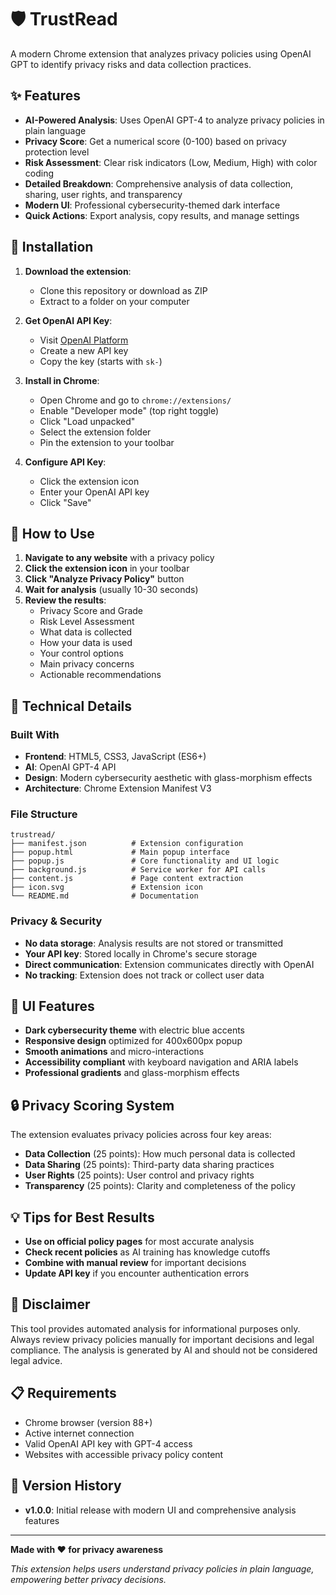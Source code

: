 # 🛡️ TrustRead

A modern Chrome extension that analyzes privacy policies using OpenAI GPT to identify privacy risks and data collection practices.

## ✨ Features

- **AI-Powered Analysis**: Uses OpenAI GPT-4 to analyze privacy policies in plain language
- **Privacy Score**: Get a numerical score (0-100) based on privacy protection level
- **Risk Assessment**: Clear risk indicators (Low, Medium, High) with color coding
- **Detailed Breakdown**: Comprehensive analysis of data collection, sharing, user rights, and transparency
- **Modern UI**: Professional cybersecurity-themed dark interface
- **Quick Actions**: Export analysis, copy results, and manage settings

## 🚀 Installation

1. **Download the extension**:
   - Clone this repository or download as ZIP
   - Extract to a folder on your computer

2. **Get OpenAI API Key**:
   - Visit [OpenAI Platform](https://platform.openai.com/api-keys)
   - Create a new API key
   - Copy the key (starts with `sk-`)

3. **Install in Chrome**:
   - Open Chrome and go to `chrome://extensions/`
   - Enable "Developer mode" (top right toggle)
   - Click "Load unpacked"
   - Select the extension folder
   - Pin the extension to your toolbar

4. **Configure API Key**:
   - Click the extension icon
   - Enter your OpenAI API key
   - Click "Save"

## 📖 How to Use

1. **Navigate to any website** with a privacy policy
2. **Click the extension icon** in your toolbar
3. **Click "Analyze Privacy Policy"** button
4. **Wait for analysis** (usually 10-30 seconds)
5. **Review the results**:
   - Privacy Score and Grade
   - Risk Level Assessment  
   - What data is collected
   - How your data is used
   - Your control options
   - Main privacy concerns
   - Actionable recommendations

## 🔧 Technical Details

### Built With
- **Frontend**: HTML5, CSS3, JavaScript (ES6+)
- **AI**: OpenAI GPT-4 API
- **Design**: Modern cybersecurity aesthetic with glass-morphism effects
- **Architecture**: Chrome Extension Manifest V3

### File Structure
```
trustread/
├── manifest.json          # Extension configuration
├── popup.html             # Main popup interface  
├── popup.js               # Core functionality and UI logic
├── background.js          # Service worker for API calls
├── content.js             # Page content extraction
├── icon.svg               # Extension icon
└── README.md              # Documentation
```

### Privacy & Security
- **No data storage**: Analysis results are not stored or transmitted
- **Your API key**: Stored locally in Chrome's secure storage
- **Direct communication**: Extension communicates directly with OpenAI
- **No tracking**: Extension does not track or collect user data

## 🎨 UI Features

- **Dark cybersecurity theme** with electric blue accents
- **Responsive design** optimized for 400x600px popup
- **Smooth animations** and micro-interactions
- **Accessibility compliant** with keyboard navigation and ARIA labels
- **Professional gradients** and glass-morphism effects

## 🔒 Privacy Scoring System

The extension evaluates privacy policies across four key areas:

- **Data Collection** (25 points): How much personal data is collected
- **Data Sharing** (25 points): Third-party data sharing practices  
- **User Rights** (25 points): User control and privacy rights
- **Transparency** (25 points): Clarity and completeness of the policy

## 💡 Tips for Best Results

- **Use on official policy pages** for most accurate analysis
- **Check recent policies** as AI training has knowledge cutoffs
- **Combine with manual review** for important decisions
- **Update API key** if you encounter authentication errors

## 🚨 Disclaimer

This tool provides automated analysis for informational purposes only. Always review privacy policies manually for important decisions and legal compliance. The analysis is generated by AI and should not be considered legal advice.

## 📋 Requirements

- Chrome browser (version 88+)
- Active internet connection
- Valid OpenAI API key with GPT-4 access
- Websites with accessible privacy policy content

## 🔄 Version History

- **v1.0.0**: Initial release with modern UI and comprehensive analysis features

---

**Made with ❤️ for privacy awareness**

*This extension helps users understand privacy policies in plain language, empowering better privacy decisions.*